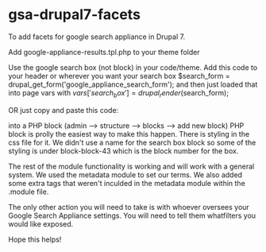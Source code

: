 # gsa-drupal7-facets
To add facets for google search appliance in Drupal 7. 

Add google-appliance-results.tpl.php to your theme folder 

Use the google search box (not block) in your code/theme. 
Add this code to your header or wherever you want your search box
$search_form = drupal_get_form('google_appliance_search_form'); 
and then just loaded that into page vars with  $vars['search_box'] = drupal_render($search_form);

OR just copy and paste this code:
<?php $search_form = drupal_get_form('google_appliance_search_form'); ?>
<?php print drupal_render($search_form); ?>

into a PHP block (admin --> structure --> blocks --> add new block)
PHP block is prolly the easiest way to make this happen. There is styling in the css file for it. We didn't use a name for the search box block so some of the styling is under block-block-43 which is the block number for the box.

The rest of the module functionality is working and will work with a general system. We used the metadata module to set our terms. 
We also added some extra tags that weren't inculded in the metadata module within the .module file.

The only other action you will need to take is with whoever oversees your Google Search Appliance settings. You will need to tell them whatfilters you would like exposed.


Hope this helps!
